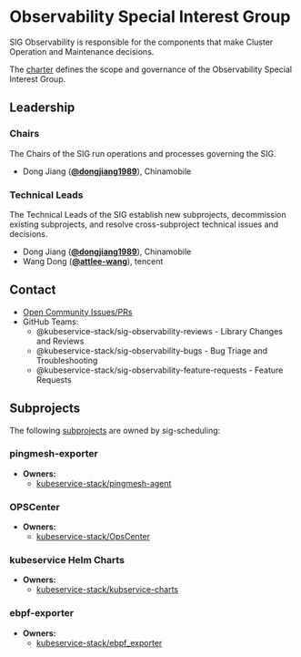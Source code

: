 # Observability Special Interest Group

SIG Observability is responsible for the components that make Cluster Operation and Maintenance decisions.

The [charter](charter.md) defines the scope and governance of the Observability Special Interest Group.

## Leadership

### Chairs
The Chairs of the SIG run operations and processes governing the SIG.

* Dong Jiang (**[@dongjiang1989](https://github.com/dongjiang1989)**), Chinamobile

### Technical Leads
The Technical Leads of the SIG establish new subprojects, decommission existing
subprojects, and resolve cross-subproject technical issues and decisions.

* Dong Jiang (**[@dongjiang1989](https://github.com/dongjiang1989)**), Chinamobile
* Wang Dong (**[@attlee-wang](https://github.com/attlee-wang)**), tencent

## Contact
- [Open Community Issues/PRs](https://github.com/kubeservice-stack/Community/blob/main/sig-scheduling)
- GitHub Teams:
    - @kubeservice-stack/sig-observability-reviews - Library Changes and Reviews
	- @kubeservice-stack/sig-observability-bugs - Bug Triage and Troubleshooting
	- @kubeservice-stack/sig-observability-feature-requests - Feature Requests

## Subprojects

The following [subprojects][subproject-definition] are owned by sig-scheduling:
### pingmesh-exporter
- **Owners:**
  - [kubeservice-stack/pingmesh-agent](https://github.com/kubeservice-stack/pingmesh-agent)
### OPSCenter
- **Owners:**
  - [kubeservice-stack/OpsCenter](https://github.com/kubeservice-stack/OpsCenter)
### kubeservice Helm Charts
- **Owners:**
  - [kubeservice-stack/kubservice-charts](https://github.com/kubeservice-stack/kubservice-charts)
### ebpf-exporter
- **Owners:**
  - [kubeservice-stack/ebpf_exporter](https://github.com/kubeservice-stack/ebpf_exporter)

[subproject-definition]: https://github.com/kubernetes/community/blob/master/governance.md#subprojects
[working-group-definition]: https://github.com/kubernetes/community/blob/master/governance.md#working-groups
